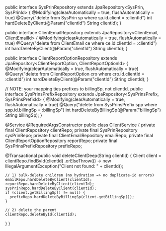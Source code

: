 public interface SysPrinRepository extends JpaRepository<SysPrin, SysPrinId> {
  @Modifying(clearAutomatically = true, flushAutomatically = true)
  @Query("delete from SysPrin sp where sp.id.client = :clientId")
  int hardDeleteByClient(@Param("clientId") String clientId);
}

public interface ClientEmailRepository extends JpaRepository<ClientEmail, ClientEmailId> {
  @Modifying(clearAutomatically = true, flushAutomatically = true)
  @Query("delete from ClientEmail ce where ce.id.clientId = :clientId")
  int hardDeleteByClient(@Param("clientId") String clientId);
}

public interface ClientReportOptionRepository extends JpaRepository<ClientReportOption, ClientReportOptionId> {
  @Modifying(clearAutomatically = true, flushAutomatically = true)
  @Query("delete from ClientReportOption cro where cro.id.clientId = :clientId")
  int hardDeleteByClient(@Param("clientId") String clientId);
}

// NOTE: your mapping ties prefixes to billingSp, not clientId.
public interface SysPrinsPrefixRepository extends JpaRepository<SysPrinsPrefix, SysPrinsPrefixId> {
  @Modifying(clearAutomatically = true, flushAutomatically = true)
  @Query("delete from SysPrinsPrefix spp where spp.id.billingSp = :billingSp")
  int hardDeleteByBillingSp(@Param("billingSp") String billingSp);
}

















@Service
@RequiredArgsConstructor
public class ClientService {
  private final ClientRepository clientRepo;
  private final SysPrinRepository sysPrinRepo;
  private final ClientEmailRepository emailRepo;
  private final ClientReportOptionRepository reportRepo;
  private final SysPrinsPrefixRepository prefixRepo;

  @Transactional
  public void deleteClientDeep(String clientId) {
    Client client = clientRepo.findById(clientId)
        .orElseThrow(() -> new IllegalArgumentException("Client not found: " + clientId));

    // 1) bulk-delete children (no hydration => no duplicate-id errors)
    emailRepo.hardDeleteByClient(clientId);
    reportRepo.hardDeleteByClient(clientId);
    sysPrinRepo.hardDeleteByClient(clientId);
    if (client.getBillingSp() != null) {
      prefixRepo.hardDeleteByBillingSp(client.getBillingSp());
    }

    // 2) delete the parent
    clientRepo.deleteById(clientId);
  }
}







